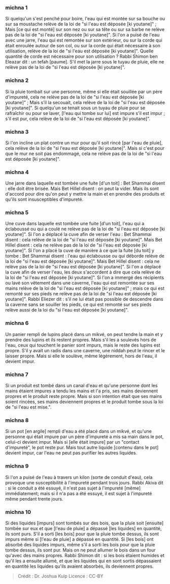 
### michna 1
Si quelqu'un s'est penché pour boire, l'eau qui est montée sur sa bouche ou sur sa moustache relève de la loi de "si l'eau est déposée [ki youtane]" ; Mais [ce qui est monté] sur son nez ou sur sa tête ou sur sa barbe ne relève pas de la loi de "si l'eau est déposée [ki youtane]". Si l'on a puisé de l'eau avec une jarre, l'eau qui est remontée sur son extérieur, ou sur la corde qui était enroulée autour de son col, ou sur la corde qui était nécessaire à son utilisation, relève de la loi de "si l'eau est déposée [ki youtane]". Quelle quantité de corde est nécessaire pour son utilisation ? Rabbi Shimon ben Eleazar dit : un tefah [paume]. S'il met la jarre sous le tuyau de pluie, elle ne relève pas de la loi de "si l'eau est déposée [ki youtane]".

### michna 2
Si la pluie tombait sur une personne, même si elle était souillée par un père d'impureté, cela ne relève pas de la loi de "si l'eau est déposée [ki youtane]" ; Mais s'il la secouait, cela relève de la loi de "si l'eau est déposée [ki youtane]". Si quelqu'un se tenait sous un tuyau de pluie pour se rafraîchir ou pour se laver, [l'eau qui tombe sur lui] est impure s'il est impur ; s'il est pur, cela relève de la loi de "si l'eau est déposée [ki youtane]".

### michna 3
Si l'on incline un plat contre un mur pour qu'il soit rincé [par l'eau de pluie], cela relève de la loi de "si l'eau est déposée [ki youtane]". Mais si c'est pour que le mur ne soit pas endommagé, cela ne relève pas de la loi de "si l'eau est déposée [ki youtane]".

### michna 4
Une jarre dans laquelle est tombée une fuite [d'un toit] : Bet Shammai disent : elle doit être brisée. Mais Bet Hillel disent : on peut la vider. Mais ils sont d'accord pour dire qu'on peut y mettre la main et en prendre des produits et qu'ils sont insusceptibles d'impureté.

### michna 5
Une cuve dans laquelle est tombée une fuite [d'un toit], l'eau qui a éclaboussé ou qui a coulé ne relève pas de la loi de "si l'eau est déposée [ki youtane]". Si l'on a déplacé la cuve afin de verser l'eau : Bet Shammai disent : cela relève de la loi de "si l'eau est déposée [ki youtane]". Mais Bet Hillel disent : cela ne relève pas de la loi de "si l'eau est déposée [ki youtane]". Si l'on a placé la cuve de manière à ce que la fuite [du toit] y tombe : Bet Shammai disent : l'eau qui éclabousse ou qui déborde relève de la loi de "si l'eau est déposée [ki youtane]". Mais Bet Hillel disent : cela ne relève pas de la loi de "si l'eau est déposée [ki youtane]". Si l'on a déplacé la cuve afin de verser l'eau, les deux s'accordent à dire que cela relève de la loi de "si l'eau est déposée [ki youtane]". Si l'on a immergé des récipients ou lavé son vêtement dans une caverne, l'eau qui est remontée sur ses mains relève de la loi de "si l'eau est déposée [ki youtane]" ; mais ce qui est remonté sur ses pieds ne relève pas de la loi de "si l'eau est déposée [ki youtane]". Rabbi Eliezer dit : s'il ne lui était pas possible de descendre dans la caverne sans se souiller les pieds, ce qui est remonté sur ses pieds relève aussi de la loi du "si l'eau est déposée [ki youtane]".

### michna 6
Un panier rempli de lupins placé dans un mikvé, on peut tendre la main et y prendre des lupins et ils restent propres. Mais s'il les a soulevés hors de l'eau, ceux qui touchent le panier sont impurs, mais le reste des lupins est propre. S'il y avait un radis dans une caverne, une niddah peut le rincer et le laisser propre. Mais si elle le soulève, même légèrement, hors de l'eau, il devient impur.

### michna 7
Si un produit est tombé dans un canal d'eau et qu'une personne dont les mains étaient impures a tendu les mains et l'a pris, ses mains deviennent propres et le produit reste propre. Mais si son intention était que ses mains soient rincées, ses mains deviennent propres et le produit tombe sous la loi de "si l'eau est mise.".

### michna 8
Si un pot [en argile] rempli d'eau a été placé dans un mikvé, et qu'une personne qui était impure par un père d'impureté a mis sa main dans le pot, celui-ci devient impur. Mais si [elle était impure] par un "contact d'impureté", le pot reste pur. Mais tout autre liquide [contenu dans le pot] devient impur, car l'eau ne peut pas purifier les autres liquides.

### michna 9
Si l'on a puisé de l'eau à travers un kilon (sorte de conduit d'eau), cela provoque une susceptibilité à l'impureté pendant trois jours. Rabbi Akiva dit : si le conduit a été essuyé, il n'est pas sujet à l'impureté [même] immédiatement; mais si il n'a pas a été essuyé, il est sujet à l'impureté même pendant trente jours.

### michna 10
Si des liquides [impurs] sont tombés sur des bois, que la pluie soit [ensuite] tombée sur eux et que [l'eau de pluie] a dépassé [les liquides] en quantité, ils sont purs. S'il a sorti [les bois] pour que la pluie tombe dessus, ils sont impurs même si [l'eau de pluie] a dépassé en quantité. Si [les bois] ont absorbé des liquides impurs, même s'il a sorti les bois pour que la pluie tombe dessus, ils sont pur. Mais on ne peut allumer le bois dans un four qu'avec des mains propres. Rabbi Shimon dit : si les bois étaient humides et qu'il les a ensuite allumé, et que les liquides qui en sont sortis dépassaient en quantité les liquides qu'ils avaient absorbés, ils deviennent propres.

>Crédit : Dr. Joshua Kulp
>Licence : CC-BY